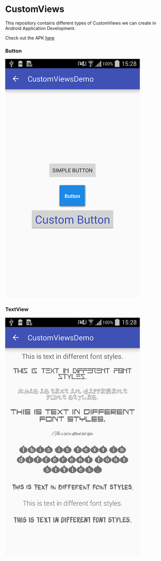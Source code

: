 # CustomViews
This repository contains different types of CustomViews we can create in Android Application Development.

Check out the APK [here](https://appetize.io/app/8h1831hkgbn2yzg864gwy23ffw)

### Button

![Button](https://github.com/activesince93/CustomViews/blob/master/app/images/button.png)

### TextView

![TextView](https://github.com/activesince93/CustomViews/blob/master/app/images/textview.png)
